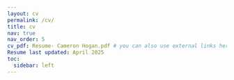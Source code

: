 ```yaml
---
layout: cv
permalink: /cv/
title: cv
nav: true
nav_order: 5
cv_pdf: Resume- Cameron Hogan.pdf # you can also use external links here
Resume last updated: April 2025
toc:
  sidebar: left
---
```

